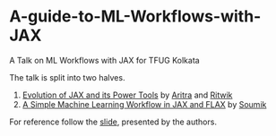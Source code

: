 # A-guide-to-ML-Workflows-with-JAX
A Talk on ML Workflows with JAX for TFUG Kolkata

The talk is split into two halves. 

1. [Evolution of JAX and its Power Tools](https://pyimg.co/s6evh) by [Aritra](https://twitter.com/ariG23498) and [Ritwik](https://twitter.com/ritwik_raha)
2. [A Simple Machine Learning Workflow in JAX and FLAX](http://wandb.me/tfug-flax) by [Soumik](https://twitter.com/soumikRakshit96)

For reference follow the [slide]([url](https://docs.google.com/presentation/d/e/2PACX-1vTpgRQwfLvbSYtngHMMzq6LbnluYHwXgNf89OzhAy8kmT7QWrgYnPpBDAosz63o57aSnOtkv-dnu3Dc/pub?start=true&loop=true&delayms=10000)), presented by the authors.
